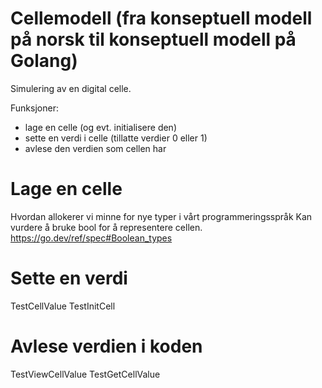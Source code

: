 # Cellemodell (fra konseptuell modell på norsk til konseptuell modell på Golang)
Simulering av en digital celle.

Funksjoner:
* lage en celle (og evt. initialisere den)
* sette en verdi i celle (tillatte verdier 0 eller 1)
* avlese den verdien som cellen har

# Lage en celle
Hvordan allokerer vi minne for nye typer i vårt programmeringsspråk
Kan vurdere å bruke bool for å representere cellen. 
https://go.dev/ref/spec#Boolean_types

# Sette en verdi
TestCellValue
TestInitCell

# Avlese verdien i koden
TestViewCellValue
TestGetCellValue
